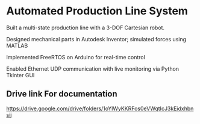 # Automated Production Line System
Built a multi-state production line with a 3-DOF Cartesian robot.

Designed mechanical parts in Autodesk Inventor; simulated forces using MATLAB

Implemented FreeRTOS on Arduino for real-time control

Enabled Ethernet UDP communication with live monitoring via Python Tkinter GUI


## Drive link For documentation
https://drive.google.com/drive/folders/1oYlWyKKRFos0eVWqtIcJ3kEidxhbnsij
